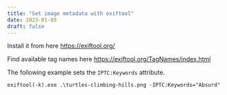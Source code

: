 ```yaml
---
title: "Set image metadata with exiftool"
date: 2023-01-05
draft: false
---
```


Install it from here https://exiftool.org/

Find available tag names here https://exiftool.org/TagNames/index.html

The following example sets the `IPTC:Keywords` attribute.

```shell
exiftool(-k).exe .\turtles-climbing-hills.png -IPTC:Keywords="Absurd"
```